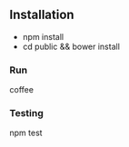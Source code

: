 ## Installation

* npm install
* cd public && bower install

### Run
coffee 

### Testing

npm test


